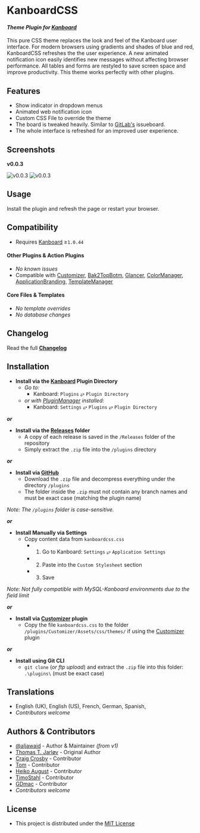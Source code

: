 # KanboardCSS

#### _Theme Plugin for [Kanboard](https://github.com/fguillot/kanboard "Kanboard - Kanban Project Management Software")_

This pure CSS theme replaces the look and feel of the Kanboard user interface. For modern browsers using gradients and shades of blue and red, KanboardCSS refreshes the the user experience. A new animated notification icon easily identifies new messages without affecting browser performance. All tables and forms are restyled to save screen space and improve productivity. This theme works perfectly with other plugins.


Features
-------------

- Show indicator in dropdown menus
- Animated web notification icon
- Custom CSS File to override the theme
- The board is tweaked heavily. Similar to [GitLab's](https://gitlab.com "Go to GitLab") issueboard.
- The whole interface is refreshed for an improved user experience.


Screenshots
----------

**v0.0.3**

![v0.0.3](../master/Screenshots/v0.0.3/Screenshot-v0.0.3.png "v0.0.3")
![v0.0.3](../master/Screenshots/v0.0.3/Screenshot-v0.0.3_2.png "v0.0.3")


Usage
-------------

Install the plugin and refresh the page or restart your browser.


Compatibility
-------------

- Requires [Kanboard](https://github.com/fguillot/kanboard "Kanboard - Kanban Project Management Software") ≥`1.0.44`

#### Other Plugins & Action Plugins
- _No known issues_
- Compatible with [Customizer](https://github.com/creecros/Customizer "Customizer - A plugin for Kanboard"), [Bak2TopBotm](https://github.com/creecros/Bak2topbotm "Bak2TopBotm - A plugin for Kanboard"), [Glancer](https://github.com/aljawaid/Glancer "Glancer - A plugin for Kanboard"), [ColorManager](https://github.com/aljawaid/ColorManager "ColorManager - A plugin for Kanboard"), [ApplicationBranding](https://github.com/aljawaid/ApplicationBranding "ApplicationBranding - A plugin for Kanboard"), [TemplateManager](https://github.com/aljawaid/TemplateManager)
#### Core Files & Templates
- _No template overrides_
- _No database changes_


Changelog
---------

Read the full [**Changelog**](../master/changelog.md "See changes")


Installation
------------

- **Install via the [Kanboard](https://github.com/fguillot/kanboard "Kanboard - Kanban Project Management Software") Plugin Directory**
  - _Go to:_
    - Kanboard: `Plugins` &#10562; `Plugin Directory`
  - _or with [PluginManager](https://github.com/aljawaid/PluginManager) installed:_
    - Kanboard: `Settings` &#10562; `Plugins` &#10562; `Plugin Directory`

**_or_**

- **Install via the [Releases](../master/Releases/ "A copy of each release is saved in the folder") folder**
  - A copy of each release is saved in the `/Releases` folder of the repository
  - Simply extract the `.zip` file into the `/plugins` directory

**_or_**

- **Install via [GitHub](https://github.com/aljawaid "Find the correct plugin from the list of repositories")**
  - Download the `.zip` file and decompress everything under the directory `/plugins`
  - The folder inside the `.zip` must not contain any branch names and must be exact case (matching the plugin name)

_Note: The `/plugins` folder is case-sensitive._

**_or_**

- **Install Manually via Settings**
  - Copy content data from `kanboardcss.css`
    - 1. Go to Kanboard: `Settings` &#10562; `Application Settings`
    - 2. Paste into the `Custom Stylesheet` section
    - 3. Save

_Note: Not fully compatible with MySQL-Kanboard environments due to the field limit_

**_or_**

- **Install via [Customizer](https://github.com/creecros/Customizer "Customizer - A plugin for Kanboard") plugin**
  - Copy the file `kanboardcss.css` to the folder `/plugins/Customizer/Assets/css/themes/` if using the [Customizer](https://github.com/creecros/Customizer "Customizer - A plugin for Kanboard") plugin

**_or_**

- **Install using Git CLI**
  - `git clone` (_or ftp upload_) and extract the `.zip` file into this folder: `.\plugins\` (must be exact case)


Translations
------------

- English (UK), English (US), French, German, Spanish,
- _Contributors welcome_


Authors & Contributors
----------------------

- [@aljawaid](https://github.com/aljawaid) - Author & Maintainer _(from v1)_
- [Thomas T. Jarløv](https://github.com/ThomasTJdev) - Original Author
- [Craig Crosby](https://github.com/creecros) - Contributor
- [Tom](https://github.com/schittli) - Contributor
- [Heiko August](https://github.com/auge8472) - Contributor
- [TimoStahl](https://github.com/TimoStahl) - Contributor
- [GDmac](https://github.com/GDmac) - Contributor
- _Contributors welcome_


License
-------
- This project is distributed under the [MIT License](../master/LICENSE "Read The MIT license")
